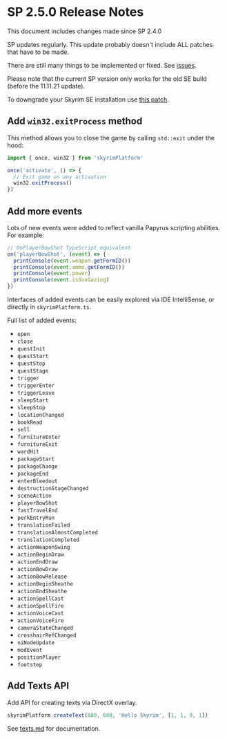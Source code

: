 # SP 2.5.0 Release Notes

This document includes changes made since SP 2.4.0

SP updates regularly. This update probably doesn't include ALL patches that have to be made.

There are still many things to be implemented or fixed. See [issues](https://github.com/skyrim-multiplayer/skymp/issues?q=is%3Aopen+is%3Aissue+label%3Aarea%3Askyrim-platform).

Please note that the current SP version only works for the old SE build (before the 11.11.21 update).

To downgrade your Skyrim SE installation use [this patch](https://www.nexusmods.com/skyrimspecialedition/mods/57618).

## Add `win32.exitProcess` method

This method allows you to close the game by calling `std::exit` under the hood:

```typescript
import { once, win32 } from 'skyrimPlatform'

once('activate', () => {
  // Exit game on any activation
  win32.exitProcess()
})
```

## Add more events

Lots of new events were added to reflect vanilla Papyrus scripting abilities. For example:

```typescript
// OnPlayerBowShot TypeScript equivalent
on('playerBowShot', (event) => {
  printConsole(event.weapon.getFormID())
  printConsole(event.ammo.getFormID())
  printConsole(event.power)
  printConsole(event.isSunGazing)
})
```

Interfaces of added events can be easily explored via IDE IntelliSense, or directly in `skyrimPlatform.ts`.

Full list of added events:

- `open`
- `close`
- `questInit`
- `questStart`
- `questStop`
- `questStage`
- `trigger`
- `triggerEnter`
- `triggerLeave`
- `sleepStart`
- `sleepStop`
- `locationChanged`
- `bookRead`
- `sell`
- `furnitureEnter`
- `furnitureExit`
- `wardHit`
- `packageStart`
- `packageChange`
- `packageEnd`
- `enterBleedout`
- `destructionStageChanged`
- `sceneAction`
- `playerBowShot`
- `fastTravelEnd`
- `perkEntryRun`
- `translationFailed`
- `translationAlmostCompleted`
- `translationCompleted`
- `actionWeaponSwing`
- `actionBeginDraw`
- `actionEndDraw`
- `actionBowDraw`
- `actionBowRelease`
- `actionBeginSheathe`
- `actionEndSheathe`
- `actionSpellCast`
- `actionSpellFire`
- `actionVoiceCast`
- `actionVoiceFire`
- `cameraStateChanged`
- `crosshairRefChanged`
- `niNodeUpdate`
- `modEvent`
- `positionPlayer`
- `footstep`

## Add Texts API

Add API for creating texts via DirectX overlay.

```typescript
skyrimPlatform.createText(600, 600, 'Hello Skyrim', [1, 1, 0, 1])
```

See [texts.md](https://github.com/skyrim-multiplayer/skymp/tree/main/docs/skyrim_platform/texts.md) for documentation.
